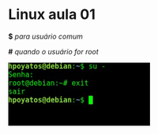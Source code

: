# Linux aula 01

**$**  *para usuário comum*

**#** *quando o usuário for root*

<img src="../img/terminal-exemplo.png">